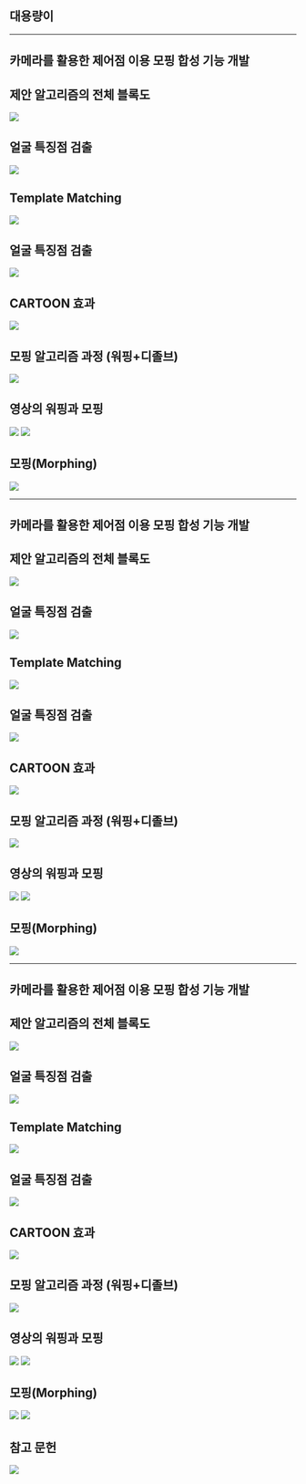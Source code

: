 ## 대용량이

-----
카메라를 활용한 제어점 이용 모핑 합성 기능 개발
-----



## 제안 알고리즘의 전체 블록도
<img src="1.png">

## 얼굴 특징점 검출

<img src="2.png">


## Template Matching

<img src="3.png">

## 얼굴 특징점 검출

<img src="4.png">


## CARTOON 효과

<img src="5.png">

## 모핑 알고리즘 과정 (워핑+디졸브)

<img src="6.png">

## 영상의 워핑과 모핑

<img src="7.png">

<img src="8.png">

## 모핑(Morphing)

<img src="9.png">

-----
카메라를 활용한 제어점 이용 모핑 합성 기능 개발
-----



## 제안 알고리즘의 전체 블록도
<img src="1.png">

## 얼굴 특징점 검출

<img src="2.png">


## Template Matching

<img src="3.png">

## 얼굴 특징점 검출

<img src="4.png">


## CARTOON 효과

<img src="5.png">

## 모핑 알고리즘 과정 (워핑+디졸브)

<img src="6.png">

## 영상의 워핑과 모핑

<img src="7.png">

<img src="8.png">

## 모핑(Morphing)

<img src="9.png">

-----
카메라를 활용한 제어점 이용 모핑 합성 기능 개발
-----



## 제안 알고리즘의 전체 블록도
<img src="1.png">

## 얼굴 특징점 검출

<img src="2.png">


## Template Matching

<img src="3.png">

## 얼굴 특징점 검출

<img src="4.png">


## CARTOON 효과

<img src="5.png">

## 모핑 알고리즘 과정 (워핑+디졸브)

<img src="6.png">

## 영상의 워핑과 모핑

<img src="7.png">

<img src="8.png">

## 모핑(Morphing)

<img src="9.png">

<img src="10.png">

## 참고 문헌

<img src="11.png">
